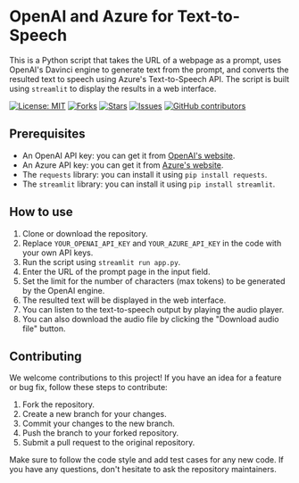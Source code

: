 # OpenAI and Azure for Text-to-Speech

This is a Python script that takes the URL of a webpage as a prompt, uses OpenAI's Davinci engine to generate text from the prompt, and converts the resulted text to speech using Azure's Text-to-Speech API. The script is built using `streamlit` to display the results in a web interface.

[![License: MIT](https://img.shields.io/badge/License-MIT-yellow.svg)](https://opensource.org/licenses/MIT)
[![Forks](https://img.shields.io/github/forks/hipnologo/openai_azure_text2speech)](https://github.com/hipnologo/openai_azure_text2speech/network/members)
[![Stars](https://img.shields.io/github/stars/hipnologo/openai_azure_text2speech)](https://github.com/hipnologo/openai_azure_text2speech/stargazers)
[![Issues](https://img.shields.io/github/issues/hipnologo/openai_azure_text2speech)](https://github.com/hipnologo/openai_azure_text2speech/issues)
[![GitHub contributors](https://img.shields.io/github/contributors/hipnologo/openai_azure_text2speech)](https://github.com/hipnologo/openai_azure_text2speech/graphs/contributors)

## Prerequisites

- An OpenAI API key: you can get it from [OpenAI's website](https://beta.openai.com/signup/).
- An Azure API key: you can get it from [Azure's website](https://portal.azure.com/).
- The `requests` library: you can install it using `pip install requests`.
- The `streamlit` library: you can install it using `pip install streamlit`.

## How to use

1. Clone or download the repository.
2. Replace `YOUR_OPENAI_API_KEY` and `YOUR_AZURE_API_KEY` in the code with your own API keys.
3. Run the script using `streamlit run app.py`.
4. Enter the URL of the prompt page in the input field.
5. Set the limit for the number of characters (max tokens) to be generated by the OpenAI engine.
6. The resulted text will be displayed in the web interface.
7. You can listen to the text-to-speech output by playing the audio player.
8. You can also download the audio file by clicking the "Download audio file" button.

## Contributing

We welcome contributions to this project! If you have an idea for a feature or bug fix, follow these steps to contribute:

1. Fork the repository.
2. Create a new branch for your changes.
3. Commit your changes to the new branch.
4. Push the branch to your forked repository.
5. Submit a pull request to the original repository.

Make sure to follow the code style and add test cases for any new code. If you have any questions, don't hesitate to ask the repository maintainers.
